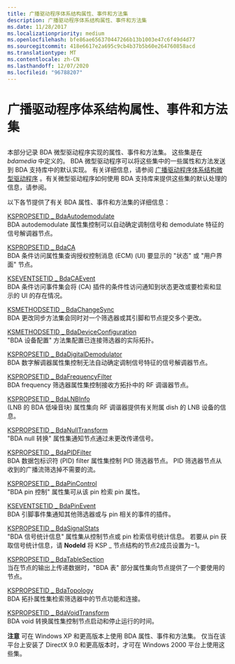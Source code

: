 ```yaml
---
title: 广播驱动程序体系结构属性、事件和方法集
description: 广播驱动程序体系结构属性、事件和方法集
ms.date: 11/28/2017
ms.localizationpriority: medium
ms.openlocfilehash: bfe86ae656370447266b13b1003e47c6f49d4d77
ms.sourcegitcommit: 418e6617e2a695c9cb4b37b5b60e264760858acd
ms.translationtype: MT
ms.contentlocale: zh-CN
ms.lasthandoff: 12/07/2020
ms.locfileid: "96788207"
---
```

# <a name="broadcast-driver-architecture-property-event-and-method-sets"></a>广播驱动程序体系结构属性、事件和方法集


## <span id="ddk_broadcast_driver_architecture_property_event_and_method_sets_ks"></span><span id="DDK_BROADCAST_DRIVER_ARCHITECTURE_PROPERTY_EVENT_AND_METHOD_SETS_KS"></span>


本部分记录 BDA 微型驱动程序实现的属性、事件和方法集。 这些集是在 *bdamedia* 中定义的。 BDA 微型驱动程序可以将这些集中的一些属性和方法发送到 BDA 支持库中的默认实现。 有关详细信息，请参阅 [广播驱动程序体系结构微型驱动程序](./broadcast-driver-architecture-minidrivers.md) 。有关微型驱动程序如何使用 BDA 支持库来提供这些集的默认处理的信息，请参阅。

以下各节提供了有关 BDA 属性、事件和方法集的详细信息：

<span id="KSPROPSETID_BdaAutodemodulate"></span><span id="kspropsetid_bdaautodemodulate"></span><span id="KSPROPSETID_BDAAUTODEMODULATE"></span>[KSPROPSETID \_ BdaAutodemodulate](kspropsetid-bdaautodemodulate.md)  
BDA autodemodulate 属性集控制可以自动确定调制信号和 demodulate 特征的信号解调器节点。

<span id="KSPROPSETID_BdaCA"></span><span id="kspropsetid_bdaca"></span><span id="KSPROPSETID_BDACA"></span>[KSPROPSETID \_ BdaCA](kspropsetid-bdaca.md)  
BDA 条件访问属性集查询授权控制消息 (ECM)  (UI) 要显示的 "状态" 或 "用户界面" 节点。

<span id="KSEVENTSETID_BdaCAEvent"></span><span id="kseventsetid_bdacaevent"></span><span id="KSEVENTSETID_BDACAEVENT"></span>[KSEVENTSETID \_ BdaCAEvent](kseventsetid-bdacaevent.md)  
BDA 条件访问事件集会将 (CA) 插件的条件性访问通知到状态更改或要检索和显示的 UI 的存在情况。

<span id="KSMETHODSETID_BdaChangeSync"></span><span id="ksmethodsetid_bdachangesync"></span><span id="KSMETHODSETID_BDACHANGESYNC"></span>[KSMETHODSETID \_ BdaChangeSync](ksmethodsetid-bdachangesync.md)  
BDA 更改同步方法集会同时对一个筛选器或其引脚和节点提交多个更改。

<span id="KSMETHODSETID_BdaDeviceConfiguration"></span><span id="ksmethodsetid_bdadeviceconfiguration"></span><span id="KSMETHODSETID_BDADEVICECONFIGURATION"></span>[KSMETHODSETID \_ BdaDeviceConfiguration](ksmethodsetid-bdadeviceconfiguration.md)  
"BDA 设备配置" 方法集配置已连接筛选器的实际拓扑。

<span id="KSPROPSETID_BdaDigitalDemodulator"></span><span id="kspropsetid_bdadigitaldemodulator"></span><span id="KSPROPSETID_BDADIGITALDEMODULATOR"></span>[KSPROPSETID \_ BdaDigitalDemodulator](kspropsetid-bdadigitaldemodulator.md)  
BDA 数字解调器属性集控制无法自动确定调制信号特征的信号解调器节点。

<span id="KSPROPSETID_BdaFrequencyFilter"></span><span id="kspropsetid_bdafrequencyfilter"></span><span id="KSPROPSETID_BDAFREQUENCYFILTER"></span>[KSPROPSETID \_ BdaFrequencyFilter](kspropsetid-bdafrequencyfilter.md)  
BDA frequency 筛选器属性集控制接收方拓扑中的 RF 调谐器节点。

<span id="KSPROPSETID_BdaLNBInfo"></span><span id="kspropsetid_bdalnbinfo"></span><span id="KSPROPSETID_BDALNBINFO"></span>[KSPROPSETID \_ BdaLNBInfo](kspropsetid-bdalnbinfo.md)  
 (LNB 的 BDA 低噪音块) 属性集向 RF 调谐器提供有关附属 dish 的 LNB 设备的信息。

<span id="KSPROPSETID_BdaNullTransform"></span><span id="kspropsetid_bdanulltransform"></span><span id="KSPROPSETID_BDANULLTRANSFORM"></span>[KSPROPSETID \_ BdaNullTransform](kspropsetid-bdanulltransform.md)  
"BDA null 转换" 属性集通知节点通过未更改传递信号。

<span id="KSPROPSETID_BdaPIDFilter"></span><span id="kspropsetid_bdapidfilter"></span><span id="KSPROPSETID_BDAPIDFILTER"></span>[KSPROPSETID \_ BdaPIDFilter](kspropsetid-bdapidfilter.md)  
BDA 数据包标识符 (PID) filter 属性集控制 PID 筛选器节点。 PID 筛选器节点从收到的广播流筛选掉不需要的流。

<span id="KSPROPSETID_BdaPinControl"></span><span id="kspropsetid_bdapincontrol"></span><span id="KSPROPSETID_BDAPINCONTROL"></span>[KSPROPSETID \_ BdaPinControl](kspropsetid-bdapincontrol.md)  
"BDA pin 控制" 属性集可从该 pin 检索 pin 属性。

<span id="KSEVENTSETID_BdaPinEvent"></span><span id="kseventsetid_bdapinevent"></span><span id="KSEVENTSETID_BDAPINEVENT"></span>[KSEVENTSETID \_ BdaPinEvent](kseventsetid-bdapinevent.md)  
BDA 引脚事件集通知其他筛选器或与 pin 相关的事件的插件。

<span id="KSPROPSETID_BdaSignalStats"></span><span id="kspropsetid_bdasignalstats"></span><span id="KSPROPSETID_BDASIGNALSTATS"></span>[KSPROPSETID \_ BdaSignalStats](kspropsetid-bdasignalstats.md)  
"BDA 信号统计信息" 属性集从控制节点或 pin 检索信号统计信息。 若要从 pin 获取信号统计信息，请 **NodeId** 将 KSP \_ 节点结构的节点2成员设置为−1。

<span id="KSPROPSETID_BdaTableSection"></span><span id="kspropsetid_bdatablesection"></span><span id="KSPROPSETID_BDATABLESECTION"></span>[KSPROPSETID \_ BdaTableSection](kspropsetid-bdatablesection.md)  
当在节点的输出上传递数据时，"BDA 表" 部分属性集向节点提供了一个要使用的节点。

<span id="KSPROPSETID_BdaTopology"></span><span id="kspropsetid_bdatopology"></span><span id="KSPROPSETID_BDATOPOLOGY"></span>[KSPROPSETID \_ BdaTopology](kspropsetid-bdatopology.md)  
BDA 拓扑属性集检索筛选器中的节点功能和连接。

<span id="KSPROPSETID_BdaVoidTransform"></span><span id="kspropsetid_bdavoidtransform"></span><span id="KSPROPSETID_BDAVOIDTRANSFORM"></span>[KSPROPSETID \_ BdaVoidTransform](kspropsetid-bdavoidtransform.md)  
BDA void 转换属性集控制节点启动和停止运行的时间。

**注意**   可在 Windows XP 和更高版本上使用 BDA 属性、事件和方法集。 仅当在该平台上安装了 DirectX 9.0 和更高版本时，才可在 Windows 2000 平台上使用这些集。

 

 

